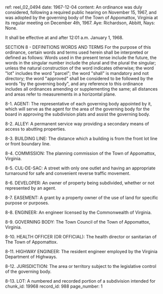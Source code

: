 ref: reel_02_0494
date: 1967-12-04
content: An ordinance was duly considered, following a required public hearing on November 15, 1967, and was adopted by the governing body of the Town of Appomattox, Virginia at its regular meeting on December 4th, 1967. Aye: Richardson, Abbitt, Nays: None.

It shall be effective at and after 12:01 a.m. January 1, 1968.

SECTION 8 - DEFINITIONS
WORDS AND TERMS
For the purpose of this ordinance, certain words and terms used herein shall be interpreted or defined as follows: Words used in the present tense include the future, the words in the singular number include the plural and the plural the singular; unless the natural construction of the word indicates otherwise; the word "lot" includes the word "parcel"; the word "shall" is mandatory and not directory; the word "approved" shall be considered to be followed by the words "by the governing body", and any reference to this ordinance includes all ordinances amending or supplementing the same; all distances and areas refer to measurements in a horizontal plane.

8-1. AGENT: The representative of each governing body appointed by it, which will serve as the agent for the area of the governing body for the board in approving the subdivision plats and assist the governing body.

8-2. ALLEY: A permanent service way providing a secondary means of access to abutting properties.

8-3. BUILDING LINE: The distance which a building is from the front lot line or front boundary line.

8-4. COMMISSION: The planning commission of the Town of Appomattox, Virginia.

8-5. CUL-DE-SAC: A street with only one outlet and having an appropriate turnaround for safe and convenient reverse traffic movement.

8-6. DEVELOPER: An owner of property being subdivided, whether or not represented by an agent.

8-7. EASEMENT: A grant by a property owner of the use of land for specific purpose or purposes.

8-8. ENGINEER: An engineer licensed by the Commonwealth of Virginia.

8-9. GOVERNING BODY: The Town Council of the Town of Appomattox, Virginia.

8-10. HEALTH OFFICER (OR OFFICIAL): The health director or sanitarian of The Town of Appomattox.

8-11. HIGHWAY ENGINEER: The resident engineer employed by the Virginia Department of Highways.

8-12. JURISDICTION: The area or territory subject to the legislative control of the governing body.

8-13. LOT: A numbered and recorded portion of a subdivision intended for
chunk_id: 19968
record_id: 988
page_number: 1

